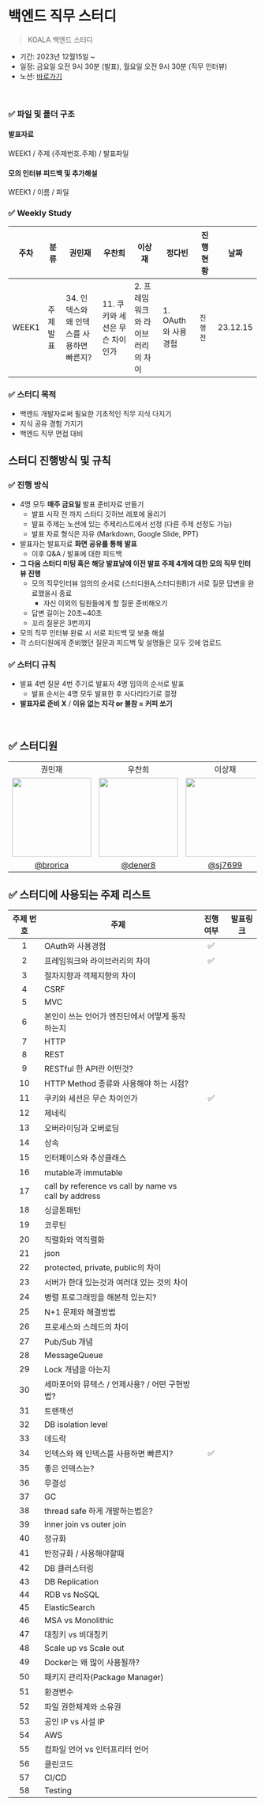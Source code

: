 # 백엔드 직무 스터디

> KOALA 백엔드 스터디

- 기간: 2023년 12월15일 ~ 
- 일정: 금요일 오전 9시 30분 (발표), 월요일 오전 9시 30분 (직무 인터뷰)
- 노션: [바로가기](https://www.notion.so/16-C-Python-623b3b1348874db298d99aac8053243e?pvs=4)

<br>


### ✅ 파일 및 폴더 구조

#### 발표자료 
WEEK1 / 주제 (주제번호.주제) / 발표파일

#### 모의 인터뷰 피드백 및 추가해설
WEEK1 / 이름 / 파일


### ✅ Weekly Study

| **주차** | **분류**   | **권민재**| **우찬희**| **이상재**| **정다빈**| **진행 현황** | 날짜     |
| -------- | ---------- | ----------------------------------------------------------- | ----------------------------------------------------------- | --------------------------------------------------------- | ------------------------------------------------------------ | ------------- | -------- |
| WEEK1    | 주제 발표 | 34. 인덱스와 왜 인덱스를 사용하면 빠른지?       | 11. 쿠키와 세션은 무슨 차이인가         |2. 프레임워크와 라이브러리의 차이| 1. OAuth와 사용경험               | `진행 전`   | 23.12.15 |

### ✅ 스터디 목적

- 백엔드 개발자로써 필요한 기초적인 직무 지식 다지기
- 지식 공유 경험 가지기
- 백엔드 직무 면접 대비


## 스터디 진행방식 및 규칙

### ✅ 진행 방식
- 4명 모두 **매주 금요일** 발표 준비자료 만들기
    - 발표 시작 전 까지 스터디 깃허브 레포에 올리기
    - 발표 주제는 노션에 있는 주제리스트에서 선정 (다른 주제 선정도 가능)
    - 발표 자료 형식은 자유 (Markdown, Google Slide, PPT)
- 발표자는 발표자료 **화면 공유를 통해** **발표**
    - 이후 Q&A / 발표에 대한 피드백
- **그 다음 스터디 미팅 혹은 해당 발표날에 이전 발표 주제 4개에 대한 모의 직무 인터뷰 진행**
    - 모의 직무인터뷰 임의의 순서로 (스터디원A,스터디원B)가 서로 질문 답변을 완료했을시 종료
        - 자신 이외의 팀원들에게 할 질문 준비해오기
    - 답변 길이는 20초~40초
    - 꼬리 질문은 3번까지
- 모의 직무 인터뷰 완료 시 서로 피드백 및 보충 해설
- 각 스터디원에게 준비했던 질문과 피드백 및 설명들은 모두 깃에 업로드

### ✅ 스터디 규칙

- 발표 4번 질문 4번 주기로 발표자 4명 임의의 순서로 발표
    - 발표 순서는 4명 모두 발표한 후 사다리타기로 결정
- **발표자료 준비 X** / **이유 없는 지각 or 불참 = 커피 쏘기**


<br>

## ✅ 스터디원

  <table align="center">
    <tr>
      <td align="center">권민재</td>
      <td align="center">우찬희</td>
      <td align="center">이상재</td>
      <td align="center">정다빈</td>
    </tr>
    <tr>
      <td align="center"><img src="https://avatars.githubusercontent.com/u/7845568?v=4" width="160"></td>
      <td align="center"><img src="https://avatars.githubusercontent.com/u/84485400?v=4" width="160"></td>
      <td align="center"><img src="https://avatars.githubusercontent.com/u/26706925?v=4" width="160"></td>
      <td align="center"><img src="https://avatars.githubusercontent.com/u/79046106?v=4" width="160"></td>
    </tr>
    <tr>
      <td align="center"><a href="https://github.com/brorica" target="_blank">@brorica</a></td>
      <td align="center"><a href="https://github.com/dener8" target="_blank">@dener8</a></td>
      <td align="center"><a href="https://github.com/sj7699" target="_blank">@sj7699</a></td>
      <td align="center"><a href="https://github.com/70825" target="_blank">@70825</a></td>
    </tr>

  </table>

## ✅ 스터디에 사용되는 주제 리스트

| **주제 번호** | **주제**   | 진행 여부 | 발표링크  |
|:-------------:|--------------|:------:|-----|
| 1 | OAuth와 사용경험 | ✅ |  |
| 2 | 프레임워크와 라이브러리의 차이 |✅|  |
| 3 | 절차지향과 객체지향의 차이 |  |  |
| 4 | CSRF| |  |
| 5 | MVC | |  |
| 6 | 본인이 쓰는 언어가 엔진단에서 어떻게 동작하는지| |   |
| 7 | HTTP | |  |
| 8 | REST | |  |
| 9 | RESTful 한 API란 어떤것? | |  |
| 10 | HTTP Method 종류와 사용해야 하는 시점? | |  |
| 11 | 쿠키와 세션은 무슨 차이인가 |✅|  |
| 12 | 제네릭 | |  |
| 13 | 오버라이딩과 오버로딩 | |  |
| 14 | 상속 | |  |
| 15 | 인터페이스와 추상클래스 | |  |
| 16 | mutable과 immutable | |  |
| 17 | call by reference vs call by name vs call by address| |  |
| 18 | 싱글톤패턴 | |  |
| 19 | 코루틴 | |  |
| 20 | 직렬화와 역직렬화 | |  |
| 21 | json | |  |
| 22 | protected, private, public의 차이 | |  |
| 23 | 서버가 한대 있는것과 여러대 있는 것의 차이 | |  |
| 24 | 병렬 프로그래밍을 해본적 있는지? | |  |
| 25 | N+1 문제와 해결방법 | |  |
| 26 | 프로세스와 스레드의 차이 | |  |
| 27 | Pub/Sub 개념 | |  |
| 28 | MessageQueue | |  |
| 29 | Lock 개념을 아는지 | |  |
| 30 | 세마포어와 뮤텍스 / 언제사용? / 어떤 구현방법? |  |  |
| 31 | 트랜잭션 | |  |
| 32 | DB isolation level | |  |
| 33 | 데드락 | |  |
| 34 | 인덱스와 왜 인덱스를 사용하면 빠른지? |✅|  |
| 35 | 좋은 인덱스는? | |  |
| 36 | 무결성 | |  |
| 37 | GC | |  |
| 38 | thread safe 하게 개발하는법은? | |  |
| 39 | inner join vs outer join | |  |
| 40 | 정규화 | |  |
| 41 | 반정규화 / 사용해야할때 | |  |
| 42 | DB 클러스터링 | |  |
| 43 | DB Replication | |  |
| 44 | RDB vs NoSQL | |  |
| 45 | ElasticSearch | |  |
| 46 | MSA vs Monolithic | |  |
| 47 | 대칭키 vs 비대칭키 | |  |
| 48 | Scale up vs Scale out | |  |
| 49 | Docker는 왜 많이 사용될까? | |  |
| 50 | 패키지 관리자(Package Manager) | |  |
| 51 | 환경변수 | |  |
| 52 | 파일 권한체계와 소유권 | |  |
| 53 | 공인 IP vs 사설 IP | |  |
| 54 | AWS | |  |
| 55 | 컴파일 언어 vs 인터프리터 언어 |  |  |
| 56 | 클린코드 | |  |
| 57 | CI/CD | |  |
| 58 | Testing | |  |

